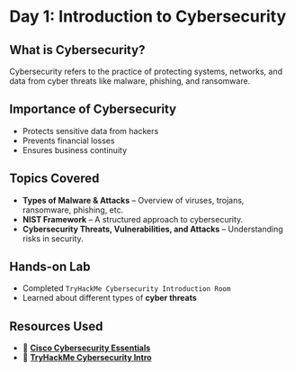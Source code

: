 # Day 1: Introduction to Cybersecurity  

##  What is Cybersecurity?  
Cybersecurity refers to the practice of protecting systems, networks, and data from cyber threats like malware, phishing, and ransomware.  

##  Importance of Cybersecurity  
- Protects sensitive data from hackers  
- Prevents financial losses  
- Ensures business continuity

## Topics Covered  
- **Types of Malware & Attacks** – Overview of viruses, trojans, ransomware, phishing, etc.  
- **NIST Framework** – A structured approach to cybersecurity.  
- **Cybersecurity Threats, Vulnerabilities, and Attacks** – Understanding risks in security.  

## Hands-on Lab  
- Completed `TryHackMe Cybersecurity Introduction Room`  
- Learned about different types of **cyber threats**  

## Resources Used  
- 🔗 [**Cisco Cybersecurity Essentials**](https://www.netacad.com/courses/intro-cybersecurity)  
- 🔗 [**TryHackMe Cybersecurity Intro**](https://tryhackme.com/room/cybersecurityintro) 
